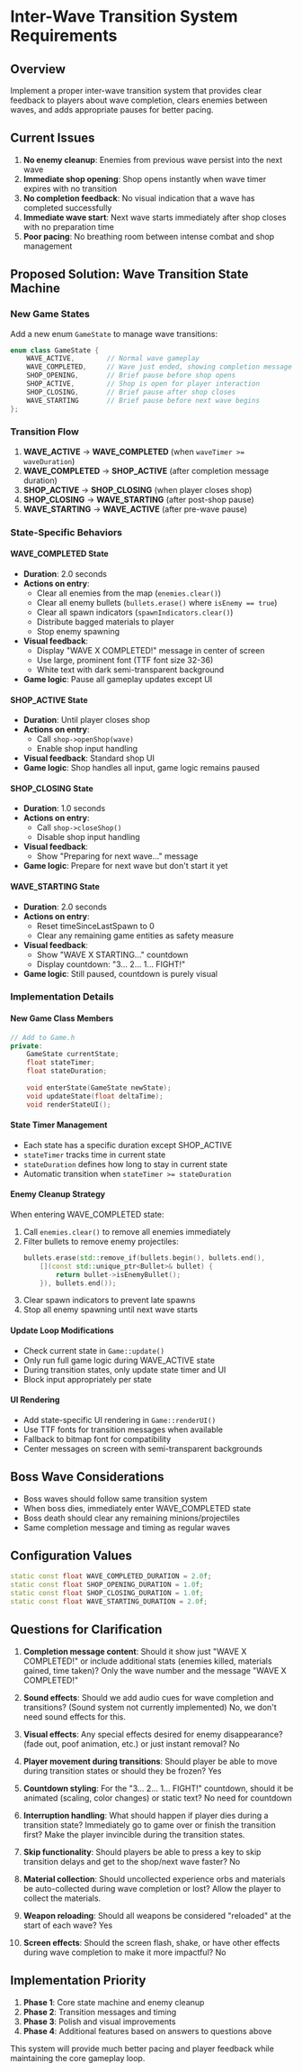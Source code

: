 # Inter-Wave Transition System Requirements

## Overview
Implement a proper inter-wave transition system that provides clear feedback to players about wave completion, clears enemies between waves, and adds appropriate pauses for better pacing.

## Current Issues
1. **No enemy cleanup**: Enemies from previous wave persist into the next wave
2. **Immediate shop opening**: Shop opens instantly when wave timer expires with no transition
3. **No completion feedback**: No visual indication that a wave has completed successfully  
4. **Immediate wave start**: Next wave starts immediately after shop closes with no preparation time
5. **Poor pacing**: No breathing room between intense combat and shop management

## Proposed Solution: Wave Transition State Machine

### New Game States
Add a new enum `GameState` to manage wave transitions:
```cpp
enum class GameState {
    WAVE_ACTIVE,        // Normal wave gameplay
    WAVE_COMPLETED,     // Wave just ended, showing completion message
    SHOP_OPENING,       // Brief pause before shop opens
    SHOP_ACTIVE,        // Shop is open for player interaction
    SHOP_CLOSING,       // Brief pause after shop closes
    WAVE_STARTING       // Brief pause before next wave begins
};
```

### Transition Flow
1. **WAVE_ACTIVE** → **WAVE_COMPLETED** (when `waveTimer >= waveDuration`)
2. **WAVE_COMPLETED** → **SHOP_ACTIVE** (after completion message duration)
3. **SHOP_ACTIVE** → **SHOP_CLOSING** (when player closes shop)  
4. **SHOP_CLOSING** → **WAVE_STARTING** (after post-shop pause)
5. **WAVE_STARTING** → **WAVE_ACTIVE** (after pre-wave pause)

### State-Specific Behaviors

#### WAVE_COMPLETED State
- **Duration**: 2.0 seconds
- **Actions on entry**:
  - Clear all enemies from the map (`enemies.clear()`)
  - Clear all enemy bullets (`bullets.erase()` where `isEnemy == true`)
  - Clear all spawn indicators (`spawnIndicators.clear()`)
  - Distribute bagged materials to player
  - Stop enemy spawning
- **Visual feedback**:
  - Display "WAVE X COMPLETED!" message in center of screen
  - Use large, prominent font (TTF font size 32-36)
  - White text with dark semi-transparent background
- **Game logic**: Pause all gameplay updates except UI



#### SHOP_ACTIVE State
- **Duration**: Until player closes shop
- **Actions on entry**:
  - Call `shop->openShop(wave)`
  - Enable shop input handling
- **Visual feedback**: Standard shop UI
- **Game logic**: Shop handles all input, game logic remains paused

#### SHOP_CLOSING State
- **Duration**: 1.0 seconds  
- **Actions on entry**:
  - Call `shop->closeShop()`
  - Disable shop input handling
- **Visual feedback**:
  - Show "Preparing for next wave..." message
- **Game logic**: Prepare for next wave but don't start it yet

#### WAVE_STARTING State
- **Duration**: 2.0 seconds
- **Actions on entry**: 
  - Reset timeSinceLastSpawn to 0
  - Clear any remaining game entities as safety measure
- **Visual feedback**:
  - Show "WAVE X STARTING..." countdown
  - Display countdown: "3... 2... 1... FIGHT!"
- **Game logic**: Still paused, countdown is purely visual

### Implementation Details

#### New Game Class Members
```cpp
// Add to Game.h
private:
    GameState currentState;
    float stateTimer;
    float stateDuration;
    
    void enterState(GameState newState);
    void updateState(float deltaTime);
    void renderStateUI();
```

#### State Timer Management
- Each state has a specific duration except SHOP_ACTIVE
- `stateTimer` tracks time in current state
- `stateDuration` defines how long to stay in current state
- Automatic transition when `stateTimer >= stateDuration`

#### Enemy Cleanup Strategy
When entering WAVE_COMPLETED state:
1. Call `enemies.clear()` to remove all enemies immediately
2. Filter bullets to remove enemy projectiles:
   ```cpp
   bullets.erase(std::remove_if(bullets.begin(), bullets.end(),
       [](const std::unique_ptr<Bullet>& bullet) {
           return bullet->isEnemyBullet();
       }), bullets.end());
   ```
3. Clear spawn indicators to prevent late spawns
4. Stop all enemy spawning until next wave starts

#### Update Loop Modifications
- Check current state in `Game::update()`
- Only run full game logic during WAVE_ACTIVE state
- During transition states, only update state timer and UI
- Block input appropriately per state

#### UI Rendering
- Add state-specific UI rendering in `Game::renderUI()`
- Use TTF fonts for transition messages when available
- Fallback to bitmap font for compatibility
- Center messages on screen with semi-transparent backgrounds

## Boss Wave Considerations
- Boss waves should follow same transition system
- When boss dies, immediately enter WAVE_COMPLETED state
- Boss death should clear any remaining minions/projectiles
- Same completion message and timing as regular waves

## Configuration Values
```cpp
static const float WAVE_COMPLETED_DURATION = 2.0f;
static const float SHOP_OPENING_DURATION = 1.0f; 
static const float SHOP_CLOSING_DURATION = 1.0f;
static const float WAVE_STARTING_DURATION = 2.0f;
```

## Questions for Clarification

1. **Completion message content**: Should it show just "WAVE X COMPLETED!" or include additional stats (enemies killed, materials gained, time taken)?
Only the wave number and the message "WAVE X COMPLETED!"

2. **Sound effects**: Should we add audio cues for wave completion and transitions? (Sound system not currently implemented)
No, we don't need sound effects for this.

3. **Visual effects**: Any special effects desired for enemy disappearance? (fade out, poof animation, etc.) or just instant removal?
No

4. **Player movement during transitions**: Should player be able to move during transition states or should they be frozen?
Yes

5. **Countdown styling**: For the "3... 2... 1... FIGHT!" countdown, should it be animated (scaling, color changes) or static text?
No need for countdown

6. **Interruption handling**: What should happen if player dies during a transition state? Immediately go to game over or finish the transition first?
Make the player invincible during the transition states.

7. **Skip functionality**: Should players be able to press a key to skip transition delays and get to the shop/next wave faster?
No

8. **Material collection**: Should uncollected experience orbs and materials be auto-collected during wave completion or lost?
Allow the player to collect the materials.

9. **Weapon reloading**: Should all weapons be considered "reloaded" at the start of each wave?
Yes

10. **Screen effects**: Should the screen flash, shake, or have other effects during wave completion to make it more impactful?
No

## Implementation Priority
1. **Phase 1**: Core state machine and enemy cleanup
2. **Phase 2**: Transition messages and timing
3. **Phase 3**: Polish and visual improvements
4. **Phase 4**: Additional features based on answers to questions above

This system will provide much better pacing and player feedback while maintaining the core gameplay loop.

